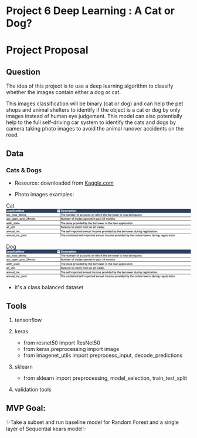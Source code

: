 # Project 6 Deep Learning : A Cat or Dog?

# Project Proposal


## Question


The idea of this project is to use a deep learning algorithm to classify whether the images contain either a dog or cat.

 This images classification will be binary (cat or dog) and can help the pet shops and animal shelters to identify if the object is a cat or dog by only images instead of human eye judgement. This model can also potentially help to the full self-driving car system to identify the cats and dogs by camera taking photo images to avoid the animal runover accidents on the road. 




## Data


### Cats & Dogs

-  Resource: downloaded from [Kaggle.com](https://www.kaggle.com/c/dogs-vs-cats/data)

-  Photo images examples:


Cat
<img src="https://github.com/SYNYC/4_Project_Loan_Repayment/blob/main/charts/LoanDictionary.png">

Dog
<img src="https://github.com/SYNYC/4_Project_Loan_Repayment/blob/main/charts/LoanDictionary.png">

- it's a class balanced dataset


## Tools
1. tensonflow
2. keras
	* from resnet50 import ResNet50
	* from keras.preprocessing import image
	* from imagenet_utils import preprocess_input, decode_predictions

3. sklearn
    * from sklearn import preprocessing, model_selection, train_test_split
4. validation tools






## MVP Goal:

✨Take a subset and run baseline model for Random Forest and a single layer of Sequential kears model✨
